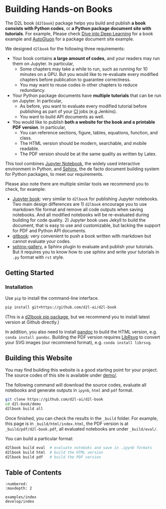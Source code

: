 # Building Hands-on Books

The D2L book (`d2lbook`) package helps you build and publish **a book consists with Python codes**, or **a Python package document site with tutorials**. For example, Please check [Dive into Deep Learning](https://d2l.ai/) for a book example and [AutoGluon](https://autogluon.mxnet.io/) for a package document site example. 

We designed `d2lbook` for the following three requirements:

- Your book contains **a large amount of codes**, and your readers may run them on Jupyter. In particular,
  - Some chapters may take a while to run, such as running for 10 minutes on a GPU. But you would like to re-evaluate every modified chapters before publication to guarantee correctness. 
  - You may want to reuse codes in other chapters to reduce redundancy.  
- Your Python package documents have **multiple tutorials** that can be run on Jupyter. In particular,
  - As before, you want to evaluate every modified tutorial before publishing as part of your [CI](Continuous_integration) jobs (e.g Jenkins).
  - You want to build API documents as well.  
- You would like to publish **both a website for the book and a printable PDF version**. In particular, 
  - You can reference sections, figure, tables, equations, function, and class.
  - The HTML version should be modern, searchable, and mobile readable.
  - The PDF version should be at the same quality as written by Latex.

This tool combines [Jupyter Notebook](https://jupyter.org/), the widely used interactive environment in Python, and [Sphinx](http://www.sphinx-doc.org/en/master/), the de facto document building system for Python packages, to meet our requirements. 

Please also note there are multiple similar tools we recommend you to check, for example:

- [Jupyter book](https://jupyterbook.org/intro): very similar to `d2lbook` for publishing Jupyter notebooks. Two main design differences are 1) `d2lbook` encourage you to use markdown file format and remove all code outputs when saving notebooks. And all modified notebooks will be re-evaluated during building for code quality. 2) Jupyter book uses Jekyll to build the document, that is easy to use and customizable, but lacking the support for PDF and Python API documents. 
- [gitbook](https://www.gitbook.com/): very convenient to push a book written with markdown but cannot evaluate your codes.
- [sphinx-gallery](https://sphinx-gallery.github.io/stable/index.html), a Sphinx plugin to evaluate and publish your tutorials. But it requires you to know how to use sphinx and write your tutorials in `.py` format with `rst` style.  


## Getting Started

### Installation

Use `pip` to install the command-line interface.

```sh
pip install git+https://github.com/d2l-ai/d2l-book
```


(This is a [d2lbook pip package](https://pypi.org/project/d2lbook/), but we recommend you to install latest version at Github directly.)

In addition, you also need to install [pandoc](https://pandoc.org/) to build the HTML version, e.g. `conda install pandoc`. Building the PDF version requires [LibRsvg](https://wiki.gnome.org/Projects/LibRsvg) to convert your SVG images (our recommend format), e.g. `conda install librsvg`.

## Building this Website

You may find building this website is a good starting point for your project. The source codes of this site is available under [demo/](https://github.com/d2l-ai/d2l-book/tree/master/demo). 

The following command will download the source codes, evaluate all notebooks and generate outputs in
`ipynb`, `html` and `pdf` format.

```sh
git clone https://github.com/d2l-ai/d2l-book
cd d2l-book/demo
d2lbook build all
```


Once finished, you can check the results in the `_build` folder. For example, this page is in `_build/html/index.html`, the PDF version is at `_build/pdf/d2l-book.pdf`, all evaluated notebooks are under `_build/eval/`.

You can build a particular format:

```sh
d2lbook build eval  # evaluate noteboks and save in .ipynb formats
d2lbook build html  # build the HTML version
d2lbook build pdf   # build the PDF version
```


## Table of Contents

```toc
:numbered:
:maxdepth: 2

examples/index
develop/index
```

